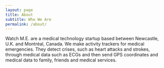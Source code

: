```yaml
---
layout: page
title: About
subtitle: Who We Are
permalink: /about/
---
```


Watch M.E. are a medical technology startup based between Newcastle, U.K. and Montréal, Canada. We make activity trackers for medical emergencies. They detect crises, such as heart attacks and strokes, through medical data such as ECGs and then send GPS coordinates and medical data to family, friends and medical services.
